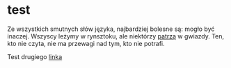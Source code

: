 # test

Ze wszystkich smutnych słów języka, najbardziej bolesne są: mogło być inaczej. Wszyscy leżymy w rynsztoku, ale niektórzy [patrzą](https://bbpolska.pl/domek-holenderski-idealne-rozwiazanie-na-caloroczny-wypoczynek) w gwiazdy. Ten, kto nie czyta, nie ma przewagi nad tym, kto nie potrafi.

Test drugiego [linka](https://www.wp.pl) 

